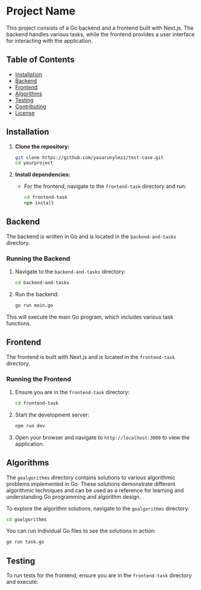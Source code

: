 # Project Name

This project consists of a Go backend and a frontend built with Next.js. The backend handles various tasks, while the frontend provides a user interface for interacting with the application.

## Table of Contents

- [Installation](#installation)
- [Backend](#backend)
- [Frontend](#frontend)
- [Algorithms](#algorithms)
- [Testing](#testing)
- [Contributing](#contributing)
- [License](#license)

## Installation

1. **Clone the repository:**

   ```bash
   git clone https://github.com/yasarunylmzz/test-case.git
   cd yourproject
   ```

2. **Install dependencies:**

   - For the frontend, navigate to the `frontend-task` directory and run:

     ```bash
     cd frontend-task
     npm install
     ```

## Backend

The backend is written in Go and is located in the `backend-and-tasks` directory.

### Running the Backend

1. Navigate to the `backend-and-tasks` directory:

   ```bash
   cd backend-and-tasks
   ```

2. Run the backend:

   ```bash
   go run main.go
   ```

This will execute the main Go program, which includes various task functions.

## Frontend

The frontend is built with Next.js and is located in the `frontend-task` directory.

### Running the Frontend

1. Ensure you are in the `frontend-task` directory:

   ```bash
   cd frontend-task
   ```

2. Start the development server:

   ```bash
   npm run dev
   ```

3. Open your browser and navigate to `http://localhost:3000` to view the application.

## Algorithms

The `goalgorithms` directory contains solutions to various algorithmic problems implemented in Go. These solutions demonstrate different algorithmic techniques and can be used as a reference for learning and understanding Go programming and algorithm design.

To explore the algorithm solutions, navigate to the `goalgorithms` directory:

```bash
cd goalgorithms
```

You can run individual Go files to see the solutions in action:

```bash
go run task.go
```

## Testing

To run tests for the frontend, ensure you are in the `frontend-task` directory and execute:
